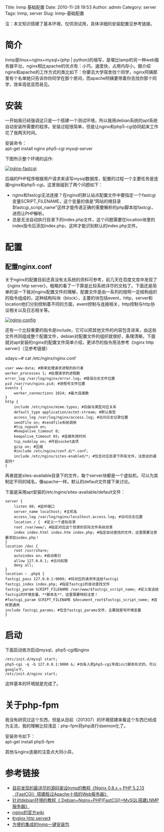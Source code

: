 Title: lnmp 基础配置
Date: 2010-11-28 19:53
Author: admin
Category: server
Tags: lnmp, server
Slug: lnmp-基础配置

注：本文知识搭建了基本环境，仅供测试用，具体详细的安装配置见参考链接。

简介
====

lnmp是linux+nginx+mysql+{php |
python}的缩写，是堪比lamp的另一种web服务器平台。nginx相比apache的优点有：小巧，速度快，占用内存小。据介绍nginx和apache的工作方式的类比如下：你要去大学宿舍找个同学，nginx阿姨那里有个名单她只告诉你你同学在那个房间，而apache阿姨要带着你去找你那个同学，效率高低显而易见。

安装
====

一开始我已经强调这只是一个搭建一个测试环境，所以我用debian系统的apt系统自动安装所需要的程序。安装过程很简单，但是让nginx和php5-cgi协同起来工作花了我两天时间。

安装命令：  
apt-get install nginx php5-cgi mysql-server

下图所示整个环境的运作:

[![nginx-fastcgi](/wp-content/uploads/2010/11/nginx-fastcgi.jpg "nginx-fastcgi")](/wp-content/uploads/2010/11/nginx-fastcgi.jpg)

后端的PHP程序根据用户请求来读写mysql数据库，配置的过程一个主要任务是连接nginx和php5-cgi。这里我碰到了两个问题如下：

-   nginx和fastcgi无法连接？在nginx的默认站点配置文件中要指定一个fastcgi变量SCRIPT\_FILENAME，这个变量的值是“网站的根目录\$fastcgi\_script\_name”这样才能传递正确的需要解析的php脚本给fastcgi，进而让PHP解析。
-   总是无法自动执行目录下的index.php文件，这个问题需要在location块里的index指令后添加index.php，这样才能识别默认的index.php文件。

配置
====

配置nginx.conf
--------------

关于nginx的配置目前还真没有太系统的资料可参考，前几天在百度文库中发现了《nginx
http
server》，粗略的看了一下算是比较系统详尽的文档了。下面还是简单的说一下我对nginx配置文件的理解，配置文件是由一系列的按照一定结构组织的指令组成的，这种结构叫块（block），主要的块包括event，http，server和location他们分别控制着不同的方面，event控制与连接相关，http控制与http协议相关以及日志相关等。

[![nginx-config](/wp-content/uploads/2010/11/nginx.jpg "nginx-config")](/wp-content/uploads/2010/11/nginx.jpg)

还有一个比较重要的指令是include，它可以把其他文件的内容包含进来，由这些文件共同组成整个配置文件，debian对配置文件的组织就很好，条理清晰。下面就对apt安装的nginx的配置文件简单介绍，更详尽的指令用法参考《nginx
http server》（见参考链接）

xdays:\~\# cat /etc/nginx/nginx.conf

    user www-data; #用来处理请求进程的执行者
    worker_processes 1; #处理请求的进程数
    error_log /var/log/nginx/error.log; #错误日志文件位置
    pid /var/run/nginx.pid; #进程号文件位置
    events {
        worker_connections 1024; #最大连接数
    }
    http {
        include /etc/nginx/mime.types; #后缀与类型对应关系
        default_type application/octet-stream; #默认类型
        access_log /var/log/nginx/access.log; #访问日志记录位置
        sendfile on; #sendfile系统调用
        #tcp_nopush on;
        #keepalive_timeout 0;
        keepalive_timeout 65; #连接失效时间
        tcp_nodelay on; #开启socket选项
        gzip on; #压缩
        #include /etc/nginx/conf.d/*.conf;
        include /etc/nginx/sites-enabled/*; #包含对应目录下所有文件，注意这的通配符*
    }

再者就是sites-available目录下的文件，每个server块都是一个虚拟机，可以为其制定不同的域名，像apache一样。默认的default文件接下来讨论。

下面是采用apt安装的/etc/nginx/sites-available/default文件：

    server {
        listen 80; #监听端口
        server_name localhost; #主机名
        access_log /var/log/nginx/localhost.access.log; #访问日志位置
        location / {  #定义一个虚拟目录
        root /var/www/; #指定对应这个目录的实际文件系统目录
        index index.html index.htm index.php; #指定自动查找的文件，这里需要注意要添加index.php！
    }
    location /doc {
        root /usr/share;
        autoindex on; #自动索引
        allow 127.0.0.1; #访问权限
        deny all;
    }
    location ~ .php$ {
    fastcgi_pass 127.0.0.1:9000; #将对应的请求传送给fastcgi
    fastcgi_index index.php; #指定fastcgi的自动查找文件
    fastcgi_param SCRIPT_FILENAME /var/www/$fastcgi_script_name; #定义发送给fastcgi的环境变量，**脚本名**，这里需要特别注意！
    #fastcgi_param SCRIPT_FILENAME $document_root$fastcgi_script_name; #这样更通用
    include fastcgi_params; #包含fastcgi_params文件，主要就是写环境变量
    }

启动
====

下面启动依次启动mysql，php5-cgi和nginx

    /etc/init.d/mysql start; 
    php5-cgi -q -b 127.0.0.1:9000 &; #也有人把php5-cgi写成init脚本形式的，可以google下。 
    /etc/init.d/nginx start; 

这样基本的环境就是完成了。

关于php-fpm
===========

我没有研究过这个东西，但是从目前（201307）的环境搭建来看这个东西已经成为主流，我的理解比较浅显：php-fpm将php进行daemon化了。

安装命令如下：  
apt-get install php5-fpm

其他与nginx连接的注意点大同小异。

参考链接
========

-   [目前发现的最详尽的源码架设lnmp的教程《Nginx 0.8.x + PHP
    5.2.13（FastCGI）搭建胜过Apache十倍的Web服务器》‍](http://blog.s135.com/nginx_php_v6/)
-   [针对debian环境的教程《‍‍‍
    Debian+Nginx+PHP(FastCGI)+MySQL搭建LNMP服务器》‍](http://iambin.blogbus.com/logs/62584905.html)
-   [nginx的官方wiki](http://wiki.nginx.org/Chs)
-   [《nginx http
    server》](http://wenku.baidu.com/view/1106f46427d3240c8447ef71.html)
-   [方便的集成的lnmp一键安装包](http://lnmp.org/)

